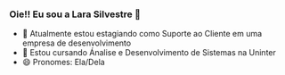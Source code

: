 ### Oie!! Eu sou a Lara Silvestre 👋

- 🔭 Atualmente estou estagiando como Suporte ao Cliente em uma empresa de desenvolvimento
- 🌱 Estou cursando Ánalise e Desenvolvimento de Sistemas na Uninter
- 😄 Pronomes: Ela/Dela

